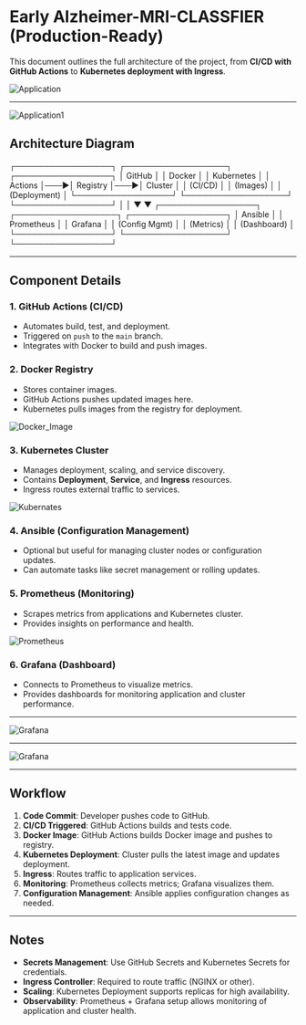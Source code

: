 # Early Alzheimer-MRI-CLASSFIER (Production-Ready)

This document outlines the full architecture of the project, from **CI/CD with GitHub Actions** to **Kubernetes deployment with Ingress**.

![Application](https://res.cloudinary.com/ddfmbzizr/image/upload/v1759331900/Screenshot_2025-09-30_225920_bmz4bs.png)

---

![Application1](https://res.cloudinary.com/ddfmbzizr/image/upload/v1759331936/Screenshot_2025-10-01_195307_zdhenw.png)

## Architecture Diagram
┌─────────────────┐    ┌──────────────────┐    ┌─────────────────┐
│   GitHub        │    │   Docker         │    │   Kubernetes    │
│   Actions       │───▶│   Registry       │───▶│   Cluster       │
│   (CI/CD)       │    │   (Images)       │    │   (Deployment)  │
└─────────────────┘    └──────────────────┘    └─────────────────┘
         │                                               │
         ▼                                               ▼
┌─────────────────┐    ┌──────────────────┐    ┌─────────────────┐
│   Ansible       │    │   Prometheus     │    │   Grafana       │
│   (Config Mgmt) │    │   (Metrics)      │    │   (Dashboard)   │
└─────────────────┘    └──────────────────┘    └─────────────────┘


---

## Component Details

### 1. GitHub Actions (CI/CD)
- Automates build, test, and deployment.
- Triggered on `push` to the `main` branch.
- Integrates with Docker to build and push images.

### 2. Docker Registry
- Stores container images.
- GitHub Actions pushes updated images here.
- Kubernetes pulls images from the registry for deployment.

![Docker_Image](https://res.cloudinary.com/ddfmbzizr/image/upload/v1759332436/Screenshot_2025-10-01_205428_rau5wg.png)

### 3. Kubernetes Cluster
- Manages deployment, scaling, and service discovery.
- Contains **Deployment**, **Service**, and **Ingress** resources.
- Ingress routes external traffic to services.

![Kubernates](https://res.cloudinary.com/ddfmbzizr/image/upload/v1759332456/Screenshot_2025-10-01_205612_qxrsic.png)

### 4. Ansible (Configuration Management)
- Optional but useful for managing cluster nodes or configuration updates.
- Can automate tasks like secret management or rolling updates.

### 5. Prometheus (Monitoring)
- Scrapes metrics from applications and Kubernetes cluster.
- Provides insights on performance and health.

![Prometheus](https://res.cloudinary.com/ddfmbzizr/image/upload/v1759331936/Screenshot_2025-10-01_195344_xfau9s.png)


### 6. Grafana (Dashboard)
- Connects to Prometheus to visualize metrics.
- Provides dashboards for monitoring application and cluster performance.

---

![Grafana](https://res.cloudinary.com/ddfmbzizr/image/upload/v1759331936/Screenshot_2025-10-01_193933_zp9ezc.png)

---

![Grafana](https://res.cloudinary.com/ddfmbzizr/image/upload/v1759331936/Screenshot_2025-10-01_194732_rfyv2l.png)

---

## Workflow

1. **Code Commit**: Developer pushes code to GitHub.
2. **CI/CD Triggered**: GitHub Actions builds and tests code.
3. **Docker Image**: GitHub Actions builds Docker image and pushes to registry.
4. **Kubernetes Deployment**: Cluster pulls the latest image and updates deployment.
5. **Ingress**: Routes traffic to application services.
6. **Monitoring**: Prometheus collects metrics; Grafana visualizes them.
7. **Configuration Management**: Ansible applies configuration changes as needed.

---

## Notes

- **Secrets Management**: Use GitHub Secrets and Kubernetes Secrets for credentials.
- **Ingress Controller**: Required to route traffic (NGINX or other).
- **Scaling**: Kubernetes Deployment supports replicas for high availability.
- **Observability**: Prometheus + Grafana setup allows monitoring of application and cluster health.
